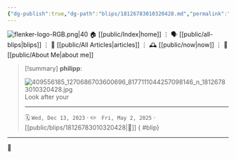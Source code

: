 ```yaml
---
{"dg-publish":true,"dg-path":"blips/18126783010320428.md","permalink":"/blips/18126783010320428/","title":"philipp on instagram @ 2023-12-13"}
---
```



<div class="transclusion internal-embed is-loaded"><div class="markdown-embed">




![flenker-logo-RGB.png|40](/img/user/attachments/flenker-logo-RGB.png)
🏠 [[public/Index\|home]]  ⋮ 🗣️ [[public/all-blips\|blips]] ⋮  📝 [[public/All Articles\|articles]]  ⋮ 🕰️ [[public/now\|now]] ⋮ 🪪 [[public/About Me\|about me]]


</div></div>


> [!summary] **philipp**:
>
> ![409556185_1270686703600696_8177111044257098146_n_18126783010320428.jpg](/img/user/attachments/409556185_1270686703600696_8177111044257098146_n_18126783010320428.jpg)
> Look after your
> - - -
>
> 🗓️ <code>Wed, Dec 13, 2023</code>  · ✏️ <code> Fri, May 2, 2025</code>  · [[public/blips/18126783010320428\|🔗]]
{ #blip}


- - -

 👾
